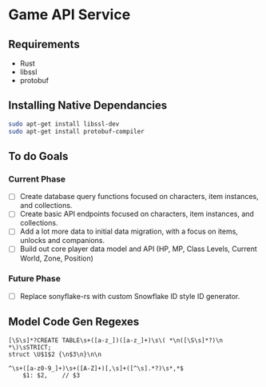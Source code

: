 # Game API Service

## Requirements
- Rust
- libssl
- protobuf

## Installing Native Dependancies
```sh
sudo apt-get install libssl-dev
sudo apt-get install protobuf-compiler
```
## To do Goals
### Current Phase
- [ ] Create database query functions focused on characters, item instances, and collections.
- [ ] Create basic API endpoints focused on characters, item instances, and collections.
- [ ] Add a lot more data to initial data migration, with a focus on items, unlocks and companions.
- [ ] Build out core player data model and API (HP, MP, Class Levels, Current World, Zone, Position)
### Future Phase
- [ ] Replace sonyflake-rs with custom Snowflake ID style ID generator.

## Model Code Gen Regexes
```
[\S\s]*?CREATE TABLE\s+([a-z_])([a-z_]+)\s\( *\n([\S\s]*?)\n *\)\sSTRICT;
struct \U$1$2 {\n$3\n}\n\n
```
```
^\s+([a-z0-9_]+)\s+([A-Z]+)[,\s]+([^\s].*?)\s*,*$
    $1: $2,    // $3
```